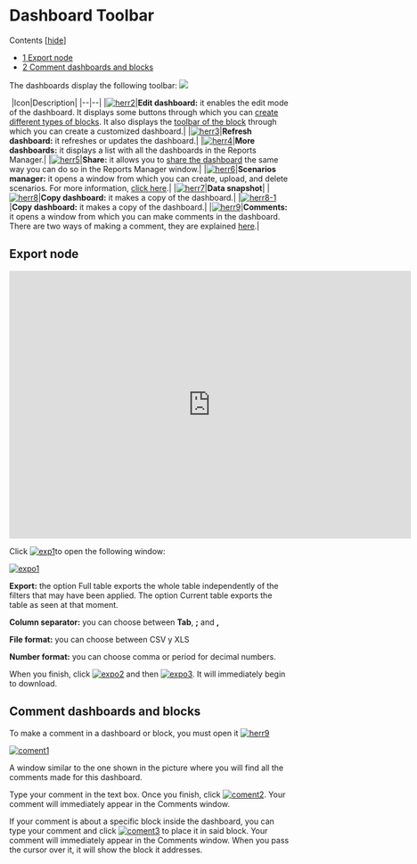 # Dashboard Toolbar
Contents  [[hide](http://www.cubeplat.com:8081/wiki/en/knowledge-base/dashboard-toolbar-2/#)]

-   [1  Export node](http://www.cubeplat.com:8081/wiki/en/knowledge-base/dashboard-toolbar-2/#Export_node)
-   [2  Comment dashboards and blocks](http://www.cubeplat.com:8081/wiki/en/knowledge-base/dashboard-toolbar-2/#Comment_dashboards_and_blocks)

The dashboards display the following toolbar:
[![](http://www.cubeplat.com:8081/wiki/wp-content/uploads/2016/08/herr1.png)](http://www.cubeplat.com:8081/wiki/wp-content/uploads/2016/08/herr1.png)

‍‍
|Icon|Description|
|--|--|
|[![herr2](http://www.cubeplat.com:8081/wiki/wp-content/uploads/2016/03/herr2.png)](http://www.cubeplat.com:8081/wiki/wp-content/uploads/2016/03/herr2.png)|**Edit dashboard:** it enables the edit mode of the dashboard. It displays some buttons through which you can  [create different types of blocks](http://www.cubeplat.com:8081/wiki/en/knowledge-base/create-blocks/). It also displays the  [toolbar of the block](http://www.cubeplat.com:8081/wiki/en/knowledge-base/blocks-toolbar/)  through which you can create a customized dashboard.|
|[![herr3](http://www.cubeplat.com:8081/wiki/wp-content/uploads/2016/03/herr3.png)](http://www.cubeplat.com:8081/wiki/wp-content/uploads/2016/03/herr3.png)|**Refresh dashboard:** it refreshes or updates the dashboard.|
|[![herr4](http://www.cubeplat.com:8081/wiki/wp-content/uploads/2016/03/herr4.png)](http://www.cubeplat.com:8081/wiki/wp-content/uploads/2016/03/herr4.png)|**More dashboards:** it displays a list with all the dashboards in the Reports Manager.|
|[![herr5](http://www.cubeplat.com:8081/wiki/wp-content/uploads/2016/03/herr5.png)](http://www.cubeplat.com:8081/wiki/wp-content/uploads/2016/03/herr5.png)|**Share:**  it allows you to  [share the dashboard](http://www.cubeplat.com:8081/wiki/en/knowledge-base/reports-manager-2/#Share_dashboard_or_report)  the same way you can do so in the Reports Manager window.|
|[![herr6](http://www.cubeplat.com:8081/wiki/wp-content/uploads/2016/03/herr6.png)](http://www.cubeplat.com:8081/wiki/wp-content/uploads/2016/03/herr6.png)|**Scenarios manager:** it opens a window from which you can create, upload, and delete scenarios. For more information,  [click here](http://www.cubeplat.com:8081/wiki/en/knowledge-base/scenario-manager-2/).|
|[![herr7](http://www.cubeplat.com:8081/wiki/wp-content/uploads/2016/03/herr7.png)](http://www.cubeplat.com:8081/wiki/wp-content/uploads/2016/03/herr7.png)|**Data snapshot**|
|[![herr8](http://www.cubeplat.com:8081/wiki/wp-content/uploads/2016/03/herr8.png)](http://www.cubeplat.com:8081/wiki/wp-content/uploads/2016/03/herr8.png)|**Copy dashboard:** it makes a copy of the dashboard.|
|[![herr8-1](http://www.cubeplat.com:8081/wiki/wp-content/uploads/2016/08/herr8-1-e1472584135603.png)](http://www.cubeplat.com:8081/wiki/wp-content/uploads/2016/08/herr8-1-e1472584135603.png)|**Copy dashboard:** it makes a copy of the dashboard.|
|[![herr9](http://www.cubeplat.com:8081/wiki/wp-content/uploads/2016/03/herr9.png)](http://www.cubeplat.com:8081/wiki/wp-content/uploads/2016/03/herr9.png)|**Comments:** it opens a window from which you can make comments in the dashboard. There are two ways of making a comment, they are explained  [here](http://www.cubeplat.com:8081/wiki/en/knowledge-base/dashboard-toolbar-2/#Comment_dashboards_and_blocks).|

## Export node

<iframe width="721" height="480" src="https://www.youtube.com/embed/FewRhJzi25A?list=PLhZdWvtJsasTSZeamYJ6TIs_ApZPD4ex-" frameborder="0" allow="autoplay; encrypted-media" allowfullscreen></iframe>

Click [![exp1](http://www.cubeplat.com:8081/wiki/wp-content/uploads/2016/07/exp1-e1468261874974.png)](http://www.cubeplat.com:8081/wiki/wp-content/uploads/2016/07/exp1.png)to open the following window:

[![expo1](http://www.cubeplat.com:8081/wiki/wp-content/uploads/2016/07/expo1-e1468262579254.png)](http://www.cubeplat.com:8081/wiki/wp-content/uploads/2016/07/expo1.png)

**Export:** the option Full table exports the whole table independently of the filters that may have been applied. The option Current table exports the table as seen at that moment.

**Column separator:** you can choose between **Tab**, **;** and **,**

**File format:** you can choose between CSV y XLS

**Number format:** you can choose comma or period for decimal numbers.

When you finish, click  [![expo2](http://www.cubeplat.com:8081/wiki/wp-content/uploads/2016/07/expo2.png)](http://www.cubeplat.com:8081/wiki/wp-content/uploads/2016/07/expo2.png) and then  [![expo3](http://www.cubeplat.com:8081/wiki/wp-content/uploads/2016/07/expo3.png)](http://www.cubeplat.com:8081/wiki/wp-content/uploads/2016/07/expo3.png). It will immediately begin to download.

## Comment dashboards and blocks

To make a comment in a dashboard or block, you must open it  [![herr9](http://www.cubeplat.com:8081/wiki/wp-content/uploads/2016/03/herr9.png)](http://www.cubeplat.com:8081/wiki/wp-content/uploads/2016/03/herr9.png)

[![coment1](http://www.cubeplat.com:8081/wiki/wp-content/uploads/2016/04/coment1.png)](http://www.cubeplat.com:8081/wiki/wp-content/uploads/2016/04/coment1.png)

A window similar to the one shown in the picture where you will find all the comments made for this dashboard.

Type your comment in the text box. Once you finish, click  [![coment2](http://www.cubeplat.com:8081/wiki/wp-content/uploads/2016/04/coment2.png)](http://www.cubeplat.com:8081/wiki/wp-content/uploads/2016/04/coment2.png). Your comment will immediately appear in the Comments window.

If your comment is about a specific block inside the dashboard, you can type your comment and click  [![coment3](http://www.cubeplat.com:8081/wiki/wp-content/uploads/2016/04/coment3.png)](http://www.cubeplat.com:8081/wiki/wp-content/uploads/2016/04/coment3.png)  to place it in said block. Your comment will immediately appear in the Comments window. When you pass the cursor over it, it will show the block it addresses.
<!--stackedit_data:
eyJoaXN0b3J5IjpbMTkwMDEzMDQyMF19
-->
